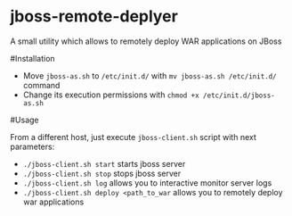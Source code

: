 # jboss-remote-deplyer
A small utility which allows to remotely deploy WAR applications  on JBoss

#Installation

* Move `jboss-as.sh` to `/etc/init.d/` with `mv jboss-as.sh /etc/init.d/` command
* Change its execution permissions with `chmod +x /etc/init.d/jboss-as.sh`

#Usage

From a different host, just execute `jboss-client.sh` script with next parameters:

* `./jboss-client.sh start` starts jboss server
* `./jboss-client.sh stop` stops jboss server
* `./jboss-client.sh log` allows you to interactive monitor server logs
* `./jboss-client.sh deploy <path_to_war` allows you to remotely deploy war applications
